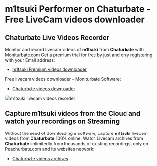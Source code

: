 # m1tsuki Performer on Chaturbate - Free LiveCam videos downloader

## Chaturbate Live Videos Recorder

Monitor and record livecam videos of **m1tsuki** from **Chaturbate** with Moniturbate.com
Get a premium trial for free by just and only registering with your Email address:
* [m1tsuki Premium videos downloader](https://moniturbate.com/request-demo-licence-key.html)

Free livecam videos downloader - Moniturbate Software:
* [Chaturbate videos downloader](https://moniturbate.com/moniturbate-download-software.html)

![m1tsuki livecam videos recorder](https://peachurnet.com/templates/moniturbate-software.png)


## Capture m1tsuki videos from the Cloud and watch your recordings on Streaming

Without the need of downloading a software, capture **m1tsuki** livecam videos from **Chaturbate** 100% online.
Watch Livecam archives from **Chaturbate** unlimitedly from thousands of existing recordings, only on Peachurbate.com and its websites network:
* [Chaturbate videos archives](https://peachurnet.com/)